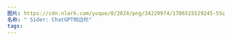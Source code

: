 ```yaml
---
图片: https://cdn.nlark.com/yuque/0/2024/png/34220974/1706515529245-55cedd00-e227-4ecc-9b75-b9dcf1babc1e.png
名称: " Sider: ChatGPT侧边栏"
tags:
---
```

